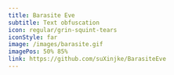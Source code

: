 ```yaml
---
title: Barasite Eve
subtitle: Text obfuscation
icon: regular/grin-squint-tears
iconStyle: far
image: /images/barasite.gif
imagePos: 50% 85%
link: https://github.com/suXinjke/BarasiteEve
---
```

